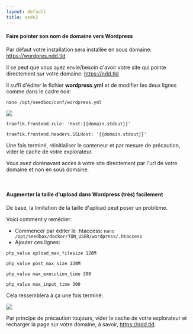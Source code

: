 ```yaml
---
layout: default
title: ssdv2
---
```

#### Faire pointer son nom de domaine vers Wordpress


Par défaut votre installation sera installée en sous domaine: https://wordpres.ndd.tld

Il se peut que vous ayez envie/besoin d'avoir votre site qui pointe directement sur votre domaine: https://ndd.tld

Il suffi d'éditer le fichier **wordpress.yml** et de modifier les deux lignes comme dans le cadre noir:

`nano /opt/seedbox/conf/wordpress.yml`

![](https://nextcloud.teamsyno.com/s/eDd89bxJWjTkpFf/preview)

`traefik.frontend.rule: 'Host:{{domain.stdout}}'`

`traefik.frontend.headers.SSLHost: '{{domain.stdout}}'`

Une fois terminé, réinitialiser le conteneur et par mesure de précaution, vider le cache de votre explorateur.

Vous avez dorénavant accès à votre site directement par l'url de votre domaine et non en sous domaine.


&nbsp;


#### Augmenter la taille d'upload dans Wordpress (très) facilement

De base, la limitation de la taille d'upload peut poser un problème.

Voici comment y remédier:

* Commencer par éditer le .htaccess: `nano /opt/seedbox/docker/TON_USER/wordpress/.htaccess`
* Ajouter ces lignes: 

`php_value upload_max_filesize 128M`

`php_value post_max_size 128M`

`php_value max_execution_time 300`

`php_value max_input_time 300`

Cela ressemblera à ça une fois terminé:

![](https://nextcloud.teamsyno.com/s/Q3Y9dXe55bktf7z/preview)

Par principe de précaution toujours, vider le cache de votre explorateur et recharger la page sur votre domaine, à savoir, https://ndd.tld.